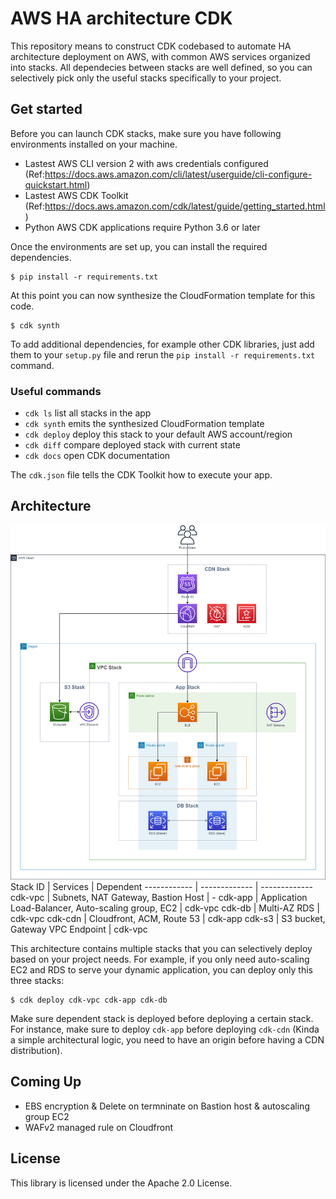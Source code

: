 # AWS HA architecture CDK
This repository means to construct CDK codebased to automate HA architecture deployment on AWS, with common AWS services organized into stacks. All dependecies between stacks are well defined, so you can selectively pick only the useful stacks specifically to your project.

## Get started
Before you can launch CDK stacks, make sure you have following environments installed on your machine.
- Lastest AWS CLI version 2 with aws credentials configured (Ref:https://docs.aws.amazon.com/cli/latest/userguide/cli-configure-quickstart.html)
- Lastest AWS CDK Toolkit (Ref:https://docs.aws.amazon.com/cdk/latest/guide/getting_started.html)
- Python AWS CDK applications require Python 3.6 or later

Once the environments are set up, you can install the required dependencies.

```
$ pip install -r requirements.txt
```

At this point you can now synthesize the CloudFormation template for this code.

```
$ cdk synth
```

To add additional dependencies, for example other CDK libraries, just add
them to your `setup.py` file and rerun the `pip install -r requirements.txt`
command.

### Useful commands

 * `cdk ls`          list all stacks in the app
 * `cdk synth`       emits the synthesized CloudFormation template
 * `cdk deploy`      deploy this stack to your default AWS account/region
 * `cdk diff`        compare deployed stack with current state
 * `cdk docs`        open CDK documentation

The `cdk.json` file tells the CDK Toolkit how to execute your app.

## Architecture
![Architecture Diagram](./images/architecture.png)
Stack ID | Services | Dependent
------------ | ------------- | -------------
cdk-vpc | Subnets, NAT Gateway, Bastion Host | -
cdk-app | Application Load-Balancer, Auto-scaling group, EC2 | cdk-vpc
cdk-db | Multi-AZ RDS | cdk-vpc
cdk-cdn | Cloudfront, ACM, Route 53 | cdk-app
cdk-s3 | S3 bucket, Gateway VPC Endpoint | cdk-vpc

This architecture contains multiple stacks that you can selectively deploy based on your project needs. For example, if you only need auto-scaling EC2 and RDS to serve your dynamic application, you can deploy only this three stacks:
```
$ cdk deploy cdk-vpc cdk-app cdk-db
```
Make sure dependent stack is deployed before deploying a certain stack. For instance, make sure to deploy `cdk-app` before deploying `cdk-cdn` (Kinda a simple architectural logic, you need to have an origin before having a CDN distribution).

## Coming Up
- EBS encryption & Delete on termninate on Bastion host & autoscaling group EC2
- WAFv2 managed rule on Cloudfront

## License
This library is licensed under the Apache 2.0 License.